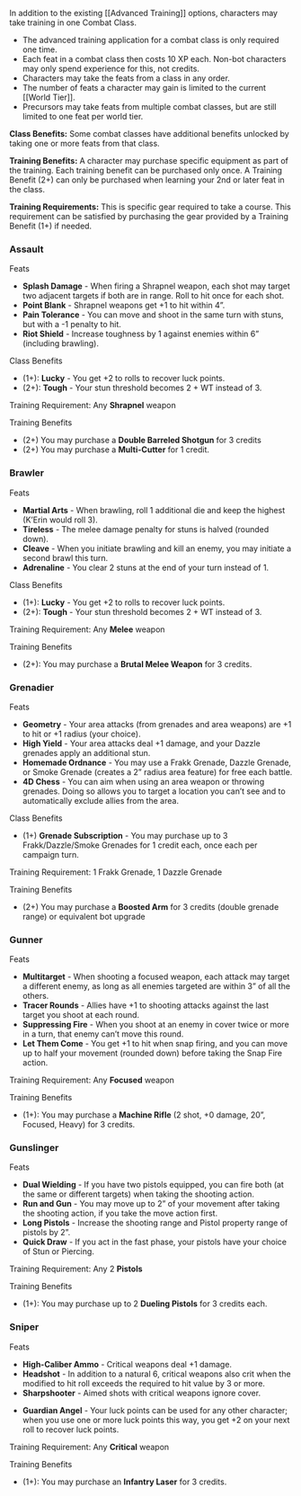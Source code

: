In addition to the existing [[Advanced Training]] options, characters may take training in one Combat Class.

* The advanced training application for a combat class is only required one time.
* Each feat in a combat class then costs 10 XP each. Non-bot characters may only spend experience for this, not credits. 
* Characters may take the feats from a class in any order. 
* The number of feats a character may gain is limited to the current [[World Tier]].
* Precursors may take feats from multiple combat classes, but are still limited to one feat per world tier.

**Class Benefits:** Some combat classes have additional benefits unlocked by taking one or more feats from that class.

**Training Benefits:** A character may purchase specific equipment as part of the training. Each training benefit can be purchased only once. A Training Benefit (2+) can only be purchased when learning your 2nd or later feat in the class.

**Training Requirements:** This is specific gear required to take a course. This requirement can be satisfied by purchasing the gear provided by a Training Benefit (1+) if needed.

### Assault

Feats

* **Splash Damage** - When firing a Shrapnel weapon, each shot may target two adjacent targets if both are in range. Roll to hit once for each shot.
* **Point Blank** - Shrapnel weapons get +1 to hit within 4”.
* **Pain Tolerance** - You can move and shoot in the same turn with stuns, but with a -1 penalty to hit.
* **Riot Shield** - Increase toughness by 1 against enemies within 6” (including brawling).

Class Benefits

* (1+):  **Lucky** - You get +2 to rolls to recover luck points.  
* (2+): **Tough** - Your stun threshold becomes 2 + WT instead of 3.

Training Requirement: Any **Shrapnel** weapon

Training Benefits

* (2+) You may purchase a **Double Barreled Shotgun** for 3 credits
* (2+) You may purchase a **Multi-Cutter** for 1 credit.

### Brawler

Feats

- **Martial Arts** - When brawling, roll 1 additional die and keep the highest (K’Erin would roll 3).
- **Tireless** - The melee damage penalty for stuns is halved (rounded down).
- **Cleave** - When you initiate brawling and kill an enemy, you may initiate a second brawl this turn. 
- **Adrenaline** - You clear 2 stuns at the end of your turn instead of 1.

Class Benefits

* (1+):  **Lucky** - You get +2 to rolls to recover luck points.  
* (2+): **Tough** - Your stun threshold becomes 2 + WT instead of 3.

Training Requirement: Any **Melee** weapon

Training Benefits 

* (2+): You may purchase a **Brutal Melee Weapon** for 3 credits.

### Grenadier

Feats

- **Geometry** - Your area attacks (from grenades and area weapons) are +1 to hit or +1 radius (your choice).
- **High Yield** - Your area attacks deal +1 damage, and your Dazzle grenades apply an additional stun.
- **Homemade Ordnance** - You may use a Frakk Grenade, Dazzle Grenade, or Smoke Grenade (creates a 2” radius area feature) for free each battle.
- **4D Chess** - You can aim when using an area weapon or throwing grenades. Doing so allows you to target a location you can’t see and to automatically exclude allies from the area.

Class Benefits 

* (1+) **Grenade Subscription** - You may purchase up to 3 Frakk/Dazzle/Smoke Grenades for 1 credit each, once each per campaign turn.

Training Requirement: 1 Frakk Grenade, 1 Dazzle Grenade

Training Benefits 

* (2+) You may purchase a **Boosted Arm** for 3 credits (double grenade range) or equivalent bot upgrade

### Gunner

 Feats

- **Multitarget** - When shooting a focused weapon, each attack may target a different enemy, as long as all enemies targeted are within 3” of all the others.
- **Tracer Rounds** - Allies have +1 to shooting attacks against the last target you shoot at each round.
- **Suppressing Fire** - When you shoot at an enemy in cover twice or more in a turn, that enemy can’t move this round.
- **Let Them Come** - You get +1 to hit when snap firing, and you can move up to half your movement (rounded down) before taking the Snap Fire action.

Training Requirement: Any **Focused** weapon
    
Training Benefits 

* (1+): You may purchase a **Machine Rifle** (2 shot, +0 damage, 20”, Focused, Heavy) for 3 credits.

### Gunslinger

Feats

- **Dual Wielding** - If you have two pistols equipped, you can fire both (at the same or different targets) when taking the shooting action.
- **Run and Gun** - You may move up to 2” of your movement after taking the shooting action, if you take the move action first.
- **Long Pistols** - Increase the shooting range and Pistol property range of pistols by 2”.
- **Quick Draw** - If you act in the fast phase, your pistols have your choice of Stun or Piercing.

Training Requirement: Any 2 **Pistols**

Training Benefits

* (1+): You may purchase up to 2 **Dueling Pistols** for 3 credits each.

### Sniper

Feats

- **High-Caliber Ammo** - Critical weapons deal +1 damage.
- **Headshot** - In addition to a natural 6, critical weapons also crit when the modified to hit roll exceeds the required to hit value by 3 or more.
- **Sharpshooter** - Aimed shots with critical weapons ignore cover.
* **Guardian Angel** - Your luck points can be used for any other character; when you use one or more luck points this way, you get +2 on your next roll to recover luck points.

Training Requirement: Any **Critical** weapon
    
Training Benefits 

* (1+): You may purchase an **Infantry Laser** for 3 credits.
